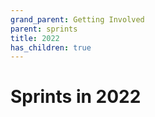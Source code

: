 ```yaml
---
grand_parent: Getting Involved
parent: sprints
title: 2022
has_children: true
---
```


# Sprints in 2022
